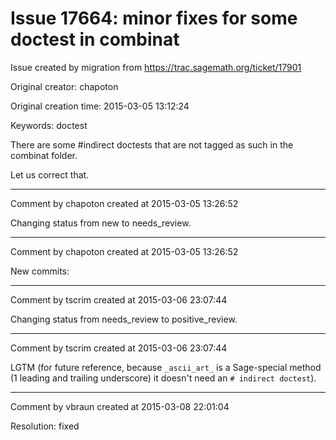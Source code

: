 # Issue 17664: minor fixes for some doctest in combinat

Issue created by migration from https://trac.sagemath.org/ticket/17901

Original creator: chapoton

Original creation time: 2015-03-05 13:12:24

Keywords: doctest

There are some #indirect doctests that are not tagged as such  in the combinat folder.

Let us correct that.


---

Comment by chapoton created at 2015-03-05 13:26:52

Changing status from new to needs_review.


---

Comment by chapoton created at 2015-03-05 13:26:52

New commits:


---

Comment by tscrim created at 2015-03-06 23:07:44

Changing status from needs_review to positive_review.


---

Comment by tscrim created at 2015-03-06 23:07:44

LGTM (for future reference, because `_ascii_art_` is a Sage-special method (1 leading and trailing underscore) it doesn't need an `# indirect doctest`).


---

Comment by vbraun created at 2015-03-08 22:01:04

Resolution: fixed
